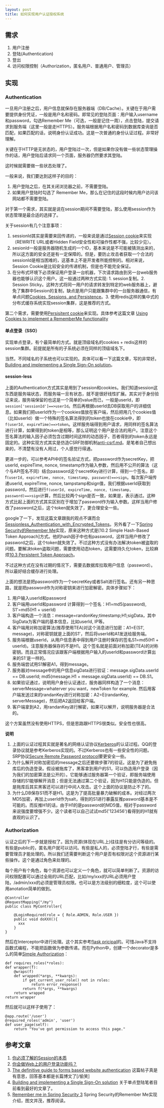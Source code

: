 ```yaml
---
layout: post
title: 如何实现用户认证授权系统
---
```



需求
----

1. 用户注册
2. 登陆(Authentication)
3. 登出
4. 访问权限控制（Authorization，匿名用户、普通用户、管理员）

实现
----

### Authentication

一旦用户注册之后，用户信息就保存在服务器端（DB/Cache）。关键在于用户需要提供身份凭证，一般是用户名和密码。即常见的登陆页面：用户输入username和password，勾选Remember Me（可选，一般是记住一周），点击登陆，提交请求到服务端（这里一般是走HTTPS）。服务端根据用户名和密码到数据库查询是否匹配，如果匹配的话，说明身份认证成功。这是一次普通的身份认证过程。非常好理解。

关键在于HTTP是无状态的，用户登陆过一次，但是如果你没有做一些状态管理操作的话，用户登陆后请求同一个页面，服务器仍然要求其登陆。

这时候就需要做一些状态处理了。

一般来说，我们要达到这样子的目的：

1. 用户登陆之后，在其关闭浏览器之前，不需要登陆。
2. 如果用户登陆时勾选了 Remember Me，那么在记住的这段时候内用户访问该网站都不需要登陆。

对于第一个需求，其实就是说在session期间不需要登陆，那么使用session作为状态管理是最合适的选择了。

关于session有几个注意事项：

1. sessionId其实是需要来回传递的，一般来说是通过[Session cookie](http://en.wikipedia.org/wiki/HTTP_cookie#Session_cookie)来实现（REWRITE URL或者Hidden Field安全性和可操作性都不强，比较少见）。
2. sesionId一般是服务器随机生成的一个ID，基本来说是不可能被猜测出来的，所以这方面的安全还是有一定保障的。但是，要防止攻击者获取一个合法的sessionId是相当困难的，这基本上不是开发者所能控制的。相对来说，Session Cookie是比较安全的传递机制，但是也不能完全保证。
3. 在分布式环境下必须保证用户登录一台机器，下次请求路由到另一台web服务器也能够认识这个用户。这一般通过两种方式实现: 1. session复制。2. Session Sticky。这种方式将同一用户的请求转发到特定的web服务器上，避免了集群中Session的复制，缺点是用户只能跟集群中的一台服务器通信，有单点问题[Cookies, Sessions, and Persistence](http://www.f5.com/pdf/white-papers/cookies-sessions-persistence-wp.pdf)。3. 使用redis这样的集中式的分布式缓存系统实现session集群，这是推荐的方式。

第二个需求，需要使用[Persisitent cookie](http://en.wikipedia.org/wiki/HTTP_cookie#Persistent_cookie)来实现。具体参考这篇文章 [Using Cookies to implement a RememberMe functionality](http://java.dzone.com/articles/using-cookies-implement) 

#### 单点登录（SSO）

实现单点登录，有个最简单的方式。就是顶级域名的cookies + redis这样的session集群。前提就是所有的子系统必须在同样的顶级域名下。

当然，不同域名的子系统也可以实现的。具体可以看一下这篇文章，写的非常好。[Building and implementing a Single Sign-On solution](http://merbist.com/2012/04/04/building-and-implementing-a-single-sign-on-solution/)。

#### session-less

上面的Authentication方式其实是用到了session和cookies。我们知道session这东西是服务端状态，而服务端一旦有状态，就不是很好线性扩展。其实对于身份验证来说，服务端保留的也这是一个简单的value而已，一般是userId，即`session['sessionId']==>userId`。然后再根据userId去DB获取用户的详细信息。如果我们把userId作为一个cookies值放在客户端，然后把用几个cookies值（比如userId）做一个特殊的签名算法得到的token也放在cookie中，即`f(userId, expireTime)==>token`。这样服务端得到用户请求，用同样的签名算法进行计算，如果得到的token是相等，那么证明这个用户是合法的用户。注意这个签名算法的输入因子必须包含过期时间这样的动态因子，否者得到的token永远是固定的。这种实现方式其实是仿造CSRF防御机制[anti-csrf.md](https://gist.github.com/arganzheng/6113349)。是笔者自己想出来的，不清楚有没有人用过，个人感觉行得通。

更进一步的，可以参考API中的签名验证方式，把password作为secretKey，把userId, expireTime, nonce, timestamp作为输入参数，然后用不公开的算法（这个与API签名不同）结合password这个secretKey进行计算，得到一个签名，即f`(userId, expireTime, nonce, timestamp, password)==>sign`。每次客户端传递userId, expireTime, nonce, tampstamp和sign值，我们根据userId获取到password，然后进行`f(userId, expireTime, nonce, timestamp, password)==>sign`计算，然后比较两个sign是否一致，如果是，表示通过。这种方式比起上面的方式其实区别在于增加了password作为输入参数。这样当用户修改了password之后，这个token就失效了，更合理安全一些。

google了一下，发现这篇文章跟我的观点不谋而合[Sessionless_Authentication_with_Encrypted_Tokens](http://eversystems.eu/Document/15/Sessionless_Authentication_with_Encrypted_Tokens)。另外看了一下[Spring Security的Remember Me](http://static.springsource.org/spring-security/site/docs/3.0.x/reference/remember-me.html)实现，原来这种方式是[10.2 Simple Hash-Based Token Approach]方式。他的hash因子中也有password，这样当用户修改了password之后，这个token就失效了。不过这种方式没有办法解决token被盗取的问题。要解决token盗取问题，需要使用动态token，这需要持久化token，比较麻烦[10.3 Persistent Token Approach](http://static.springsource.org/spring-security/site/docs/3.0.x/reference/remember-me.html)。

不过这种方式在没有过期的情况下，需要去数据库拉取用户信息（password）。所以最好结合缓存进行处理。

上面的想法是把password作为一个secretKey或者Salt进行签名。还有另一种思路，就是把password作为对称密钥来进行加密解密。具体步骤如下：

1. 用户输入userId和password
2. 客户端用userId和password 计算得到一个签名：H1=md5(password), S1'=md5(H1 + userId)
3. 客户端构造一个消息：message=randonKey;timestamp;H1;sigData，其中SigData为客户端的基本信息，比如userId, IP等。
4. 客户端用对称加密算法(推荐使用TEA)对这个消息进行加密：A1=E(S1', message)，对称密钥就是上面的S1'，然后将userId和A1发送给服务端。
5. 服务端根据userId，从用户信息表中得到用户注册时保存的签名S1=md5(H1 + userId)。注意服务器保存的不是H1。这个签名就是前面对称加密(TEA)的对称密钥。而且正常情况应该跟客户端根据用户输入的userId和password计算出来的S1'是一样的。
6. 服务端尝试用S1解密A1，得到message。
7. 服务器对message中的用户信息sigData进行验证：message.sigData.userId == DB.userId; md5(message.H1 + message.sigData.userId) == DB.S1。
8. 如果验证通过，说明用户身份认证通过，服务器同样构造了一个消息：serverMessage=whaterver you want，newToken for example. 然后用客户端发送过来的randanKey进行对称加密：A2=E(randanKey, serverMessage)，然后把A2返回给客户端。
9. 客户端拿到A2，用randanKey进行解密，如果可以解开，说明服务器是合法的。

这个方案虽然没有使用HTTPS，但是思路跟HTTPS很类似。安全性也很高。

**说明**

1. 上面的认证过程其实就是著名的网络认证协议[Kerberos](http://web.mit.edu/kerberos/)的认证过程。QQ的登录协议就是参考Kerberos实现的。不过Kerberos也有一些安全性的问题。SRP协议[Secure Remote Password protocol](http://en.wikipedia.org/wiki/Secure_Remote_Password_protocol)要更安全一些。
2. 为什么解开对称加密后的message之后还要做步骤7的验证。这是为了避免拖库后的伪造登录。假设被拖库了，黑客拿到用户的S1，可以伪造用户登录（因为我们的加密算法是公开的）。它能够通过服务器第一个验证，即服务端使用存储的S1能够解开消息；但是无法通过第二个验证，因为H1只能是伪造的。但是拖库后其实黑客还可以进行中间人攻击。这个上面的协议是防止不了的。
3. 为什么DB保存S1而不是H1。这是为了提高批量暴力破解的成本。对经过两次MD5加密，再加上userId作为salt，得到的S1进行暴露反推pasword基本是不可能的。而反推H1的话，由于H1的是password的MD5值，相对于password来说强度要增强不少。这个读者可以自己试试md5('123456')看得到的H1就有直观的认识了。


### Authorization

认证之后的下一步就是授权了。因为资源(体现在URL上)往往是有分访问等级的。有些是public的，匿名用户就可以访问。有些是私人的，必须登陆才行，有些是需要管理员才能处理的。所以我们还需要判断这个用户是否有权限对这个资源进行某些操作。这个是通过角色来处理的。

每个用户有个角色，每个资源也可以定义一个角色，就可以简单判断了。资源的访问权限配置可以通过全局的URL匹配，比如/my/xxx的URL必须用户登陆，/admin/xxx的必须是管理员权限。也可以是方法级别的细粒度，这个可以使用anotation简单的做到。

    @Controller
    @RequestMapping("/my")
    public class MyController{
    
        @LoginRequired(role = { Role.ADMIN, Role.USER })
        public void doXXX(){
          xxx
        }
    }

然后在Interceptor中进行处理。这个其实参考[flask pricipal](http://kevinchen.synology.me/TechnicalDocuments/flask/flask_pricipal.html)的。可惜Java不支持函数式编程，不能把函数做为参数传递。而在Python中，创建一个decorator是多么的简单[Simple Authorization](http://flask.pocoo.org/snippets/98/)：

	def requires_roles(*roles):
    def wrapper(f):
        @wraps(f)
        def wrapped(*args, **kwargs):
            if get_current_user_role() not in roles:
                return error_response()
            return f(*args, **kwargs)
        return wrapped
    return wrapper

然后就可以这样子使用了：

	@app.route('/user')
	@required_roles('admin', 'user')
	def user_page(self):
	    return "You've got permission to access this page."    


参考文章
--------

1. [你必须了解的Session的本质](http://www.360weboy.com/php/session-cookie/session_essence.html)
2. [你会做Web上的用户登录功能吗？](http://coolshell.cn/articles/5353.html)
3. [The definitive guide to forms based website authentication](http://stackoverflow.com/questions/549/the-definitive-guide-to-forms-based-website-authentication#477579) 这篇帖子真是有意思，回答基本都是长篇博文了[/偷笑]
4. [Building and implementing a Single Sign-On solution](http://merbist.com/2012/04/04/building-and-implementing-a-single-sign-on-solution/) 关于单点登陆笔者目前看到最好的文章了。
5. [Remember me in Spring Security 3](http://jmuras.com/blog/2011/remember-me-in-spring-security-3/) Spring Security的Remember Me实现介绍，图文并茂，推荐阅读。

